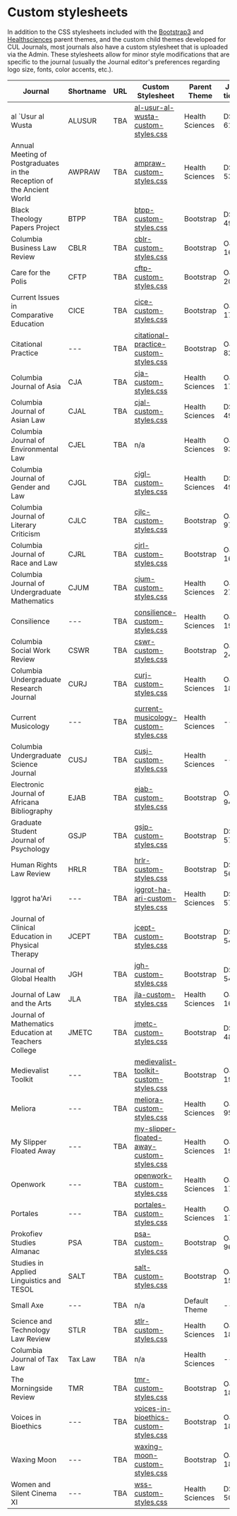 # Custom stylesheets

In addition to the CSS stylesheets included with the [Bootstrap3](/https://github.com/pkp/bootstrap3) and [Healthsciences](/https://github.com/pkp/healthSciences) parent themes, and the custom child themes developed for CUL Journals, most journals also have a custom stylesheet that is uploaded via the Admin. These stylesheets allow for minor style modifications that are specific to the journal (usually the Journal editor's preferences regarding logo size, fonts, color accents, etc.).

| Journal  | Shortname | URL  | Custom Stylesheet  | Parent Theme  | JIRA ticket |
|---|---|---|---|---|---|
| al `Usur al Wusta | ALUSUR | TBA | [al-usur-al-wusta-custom-styles.css](stylesheets/al-usur-al-wusta-custom-styles.css) | Health Sciences | DS-6144 |
| Annual Meeting of Postgraduates in the Reception of the Ancient World | AWPRAW | TBA | [ampraw-custom-styles.css](stylesheets/ampraw-custom-styles.css) | Health Sciences | DS-5337 |
| Black Theology Papers Project | BTPP | TBA | [btpp-custom-styles.css](stylesheets/btpp-custom-styles.css) | Bootstrap | DS-4974 |
| Columbia Business Law Review | CBLR | TBA | [cblr-custom-styles.css](stylesheets/cblr-custom-styles.css) | Bootstrap | OJS-169 |
| Care for the Polis | CFTP | TBA | [cftp-custom-styles.css](stylesheets/cftp-custom-styles.css) | Bootstrap | OJS-206 |
| Current Issues in Comparative Education | CICE | TBA | [cice-custom-styles.css](stylesheets/cice-custom-styles.css) | Bootstrap | OJS-177 |
| Citational Practice | --- | TBA | [citational-practice-custom-styles.css](stylesheets/citational-practice-custom-styles.css) | Bootstrap | OJS-82 |
| Columbia Journal of Asia | CJA | TBA | [cja-custom-styles.css](stylesheets/cja-custom-styles.css) | Health Sciences | OJS-172 |
| Columbia Journal of Asian Law | CJAL | TBA | [cjal-custom-styles.css](stylesheets/cjal-custom-styles.css) | Health Sciences | DS-4966 |
| Columbia Journal of Environmental Law | CJEL | TBA | n/a | Health Sciences | OJS-93 |
| Columbia Journal of Gender and Law | CJGL | TBA | [cjgl-custom-styles.css](stylesheets/cjgl-custom-styles.css) | Health Sciences | DS-4947 |
| Columbia Journal of Literary Criticism | CJLC | TBA | [cjlc-custom-styles.css](stylesheets/cjlc-custom-styles.css) | Bootstrap | OJS-97 |
| Columbia Journal of Race and Law | CJRL | TBA | [cjrl-custom-styles.css](stylesheets/cjrl-custom-styles.css) | Bootstrap | OJS-165 |
| Columbia Journal of Undergraduate Mathematics | CJUM | TBA | [cjum-custom-styles.css](stylesheets/cjum-custom-styles.css) | Health Sciences | OJS-272 |
| Consilience | --- | TBA | [consilience-custom-styles.css](stylesheets/consilience-custom-styles.css) | Health Sciences | OJS-192 |
| Columbia Social Work Review | CSWR | TBA | [cswr-custom-styles.css](stylesheets/cswr-custom-styles.css) | Bootstrap | OJS-241 |
| Columbia Undergraduate Research Journal | CURJ | TBA | [curj-custom-styles.css](stylesheets/curj-custom-styles.css) | Health Sciences | OJS-189 |
| Current Musicology | --- | TBA | [current-musicology-custom-styles.css](stylesheets/current-musicology-custom-styles.css) | Health Sciences | --- |
| Columbia Undergraduate Science Journal | CUSJ | TBA | [cusj-custom-styles.css](stylesheets/cusj-custom-styles.css) | Health Sciences | --- |
| Electronic Journal of Africana Bibliography | EJAB | TBA | [ejab-custom-styles.css](stylesheets/ejab-custom-styles.css) | Bootstrap | OJS-94 |
| Graduate Student Journal of Psychology | GSJP | TBA | [gsjp-custom-styles.css](stylesheets/gsjp-custom-styles.css) | Bootstrap | DS-5752 |
| Human Rights Law Review | HRLR | TBA | [hrlr-custom-styles.css](stylesheets/hrlr-custom-styles.css) | Bootstrap | DS-5643 |
| Iggrot ha'Ari | --- | TBA | [iggrot-ha-ari-custom-styles.css](stylesheets/iggrot-ha-ari-custom-styles.css) | Health Sciences | DS-5713 |
| Journal of Clinical Education in Physical Therapy | JCEPT | TBA | [jcept-custom-styles.css](stylesheets/jcept-custom-styles.css) | Bootstrap | DS-5470 |
| Journal of Global Health | JGH | TBA | [jgh-custom-styles.css](stylesheets/jgh-custom-styles.css) | Bootstrap | DS-5457 |
| Journal of Law and the Arts | JLA | TBA | [jla-custom-styles.css](stylesheets/jla-custom-styles.css) | Health Sciences | OJS-168 |
| Journal of Mathematics Education at Teachers College | JMETC | TBA | [jmetc-custom-styles.css](stylesheets/jmetc-custom-styles.css) | Bootstrap | DS-4896 |
| Medievalist Toolkit | --- | TBA | [medievalist-toolkit-custom-styles.css](stylesheets/medievalist-toolkit-custom-styles.css) | Bootstrap | OJS-195 |
| Meliora | --- | TBA | [meliora-custom-styles.css](stylesheets/meliora-custom-styles.css) | Health Sciences | OJS-95 |
| My Slipper Floated Away | --- | TBA | [my-slipper-floated-away-custom-styles.css](stylesheets/my-slipper-floated-away-custom-styles.css) | Health Sciences | OJS-193 |
| Openwork | --- | TBA | [openwork-custom-styles.css](stylesheets/openwork-custom-styles.css) | Health Sciences | OJS-178 |
| Portales | --- | TBA | [portales-custom-styles.css](stylesheets/portales-custom-styles.css) | Health Sciences | OJS-179 |
| Prokofiev Studies Almanac | PSA | TBA | [psa-custom-styles.css](stylesheets/psa-custom-styles.css) | Bootstrap | OJS-96 |
| Studies in Applied Linguistics and TESOL | SALT | TBA | [salt-custom-styles.css](stylesheets/salt-custom-styles.css) | Bootstrap | OJS-154 |
| Small Axe | --- | TBA | n/a | Default Theme | --- |
| Science and Technology Law Review | STLR | TBA | [stlr-custom-styles.css](stylesheets/stlr-custom-styles.css) | Health Sciences | OJS-184 |
| Columbia Journal of Tax Law | Tax Law | TBA | n/a | Health Sciences | --- |
| The Morningside Review | TMR | TBA | [tmr-custom-styles.css](stylesheets/tmr-custom-styles.css) | Bootstrap | OJS-186 |
| Voices in Bioethics | --- | TBA | [voices-in-bioethics-custom-styles.css](stylesheets/voices-in-bioethics-custom-styles.css) | Bootstrap | OJS-182 |
| Waxing Moon | --- | TBA | [waxing-moon-custom-styles.css](stylesheets/waxing-moon-custom-styles.css) | Bootstrap | OJS-188 |
| Women and Silent Cinema XI | --- | TBA | [wss-custom-styles.css](stylesheets/wss-custom-styles.css) | Health Sciences | DS-5078 |
